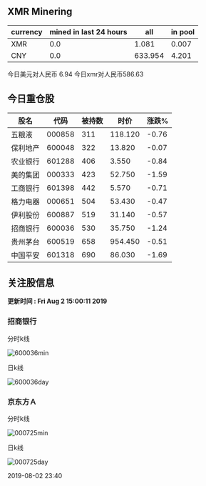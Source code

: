 ## XMR Minering

|currency|mined in last 24 hours|all|in pool|
|---|---|---|---|
|XMR|0.0|1.081|0.007|
|CNY|0.0|633.954|4.201|

今日美元对人民币 6.94	今日xmr对人民币586.63


## 今日重仓股 

|股名|代码|被持数|时价|涨跌%|
|---|---|---|---|---|
|五粮液|000858|311|118.120|-0.76|
|保利地产|600048|322|13.820|-0.07|
|农业银行|601288|406|3.550|-0.84|
|美的集团|000333|423|52.750|-1.59|
|工商银行|601398|442|5.570|-0.71|
|格力电器|000651|504|53.430|-0.47|
|伊利股份|600887|519|31.140|-0.57|
|招商银行|600036|530|35.750|-1.24|
|贵州茅台|600519|658|954.450|-0.51|
|中国平安|601318|690|86.030|-1.69|

## 关注股信息
**更新时间 : Fri Aug  2 15:00:11 2019**
### 招商银行 
分时k线

![600036min](http://image.sinajs.cn/newchart/min/n/sh600036.gif)

日k线

![600036day](http://image.sinajs.cn/newchart/daily/n/sh600036.gif)

### 京东方Ａ 
分时k线

![000725min](http://image.sinajs.cn/newchart/min/n/sz000725.gif)

日k线

![000725day](http://image.sinajs.cn/newchart/daily/n/sz000725.gif)

2019-08-02 23:40